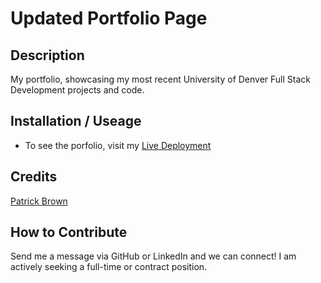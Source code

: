 # Updated Portfolio Page

## Description

My portfolio, showcasing my most recent University of Denver Full Stack Development projects and code.

## Installation / Useage

- To see the porfolio, visit my [Live Deployment](https://patrickbrown-io.github.io/patrick-brown-portfolio/)

## Credits

[Patrick Brown](https://github.com/patrickbrown-io)

## How to Contribute

Send me a message via GitHub or LinkedIn and we can connect! I am actively seeking a full-time or contract position.
